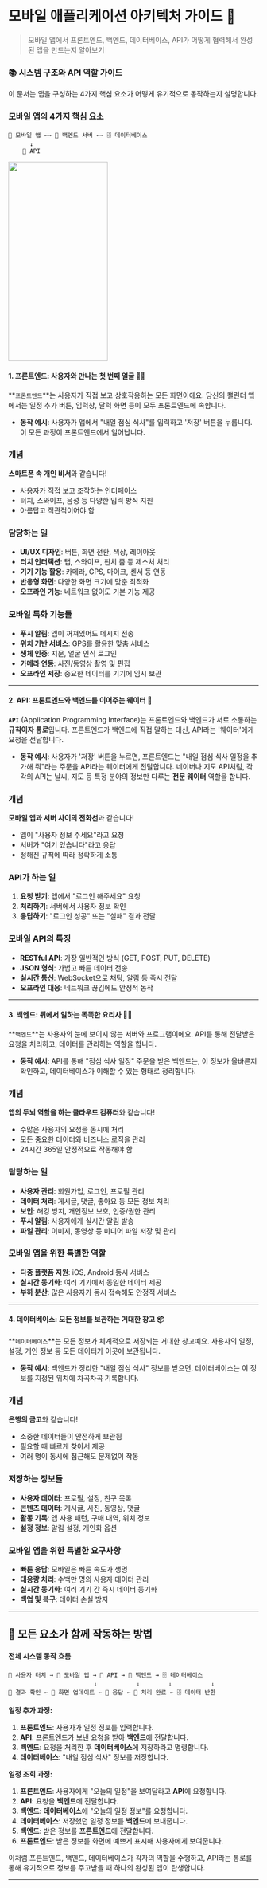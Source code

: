 # 모바일 애플리케이션 아키텍처 가이드 📱

> 모바일 앱에서 프론트엔드, 백엔드, 데이터베이스, API가 어떻게 협력해서 완성된 앱을 만드는지 알아보기

### **📚 시스템 구조와 API 역할 가이드**

이 문서는 앱을 구성하는 4가지 핵심 요소가 어떻게 유기적으로 동작하는지 설명합니다.

### 모바일 앱의 4가지 핵심 요소
```
📱 모바일 앱 ←→ 🔧 백엔드 서버 ←→ 🗄️ 데이터베이스
      ↕
    🔗 API
```

<img src="https://github.com/user-attachments/assets/37af2386-37f1-4712-9928-a2d32a44aa3b"  width="200" height="400"/>

#### **1. 프론트엔드: 사용자와 만나는 첫 번째 얼굴** 🧑‍💻

**`프론트엔드`**는 사용자가 직접 보고 상호작용하는 모든 화면이에요. 당신의 캘린더 앱에서는 일정 추가 버튼, 입력창, 달력 화면 등이 모두 프론트엔드에 속합니다.

* **동작 예시**: 사용자가 앱에서 "내일 점심 식사"를 입력하고 '저장' 버튼을 누릅니다. 이 모든 과정이 프론트엔드에서 일어납니다.

### 개념
**스마트폰 속 개인 비서**와 같습니다!
- 사용자가 직접 보고 조작하는 인터페이스
- 터치, 스와이프, 음성 등 다양한 입력 방식 지원
- 아름답고 직관적이어야 함

### 담당하는 일
- **UI/UX 디자인**: 버튼, 화면 전환, 색상, 레이아웃
- **터치 인터랙션**: 탭, 스와이프, 핀치 줌 등 제스처 처리
- **기기 기능 활용**: 카메라, GPS, 마이크, 센서 등 연동
- **반응형 화면**: 다양한 화면 크기에 맞춘 최적화
- **오프라인 기능**: 네트워크 없이도 기본 기능 제공

### 모바일 특화 기능들
- **푸시 알림**: 앱이 꺼져있어도 메시지 전송
- **위치 기반 서비스**: GPS를 활용한 맞춤 서비스
- **생체 인증**: 지문, 얼굴 인식 로그인
- **카메라 연동**: 사진/동영상 촬영 및 편집
- **오프라인 저장**: 중요한 데이터를 기기에 임시 보관

---

#### **2. API: 프론트엔드와 백엔드를 이어주는 웨이터** 🤝

**`API`** (Application Programming Interface)는 프론트엔드와 백엔드가 서로 소통하는 **규칙이자 통로**입니다. 프론트엔드가 백엔드에 직접 말하는 대신, API라는 '웨이터'에게 요청을 전달합니다.

* **동작 예시**: 사용자가 '저장' 버튼을 누르면, 프론트엔드는 "내일 점심 식사 일정을 추가해 줘"라는 주문을 API라는 웨이터에게 전달합니다. 네이버나 지도 API처럼, 각각의 API는 날씨, 지도 등 특정 분야의 정보만 다루는 **전문 웨이터** 역할을 합니다.

### 개념
**모바일 앱과 서버 사이의 전화선**과 같습니다!
- 앱이 "사용자 정보 주세요"라고 요청
- 서버가 "여기 있습니다"라고 응답
- 정해진 규칙에 따라 정확하게 소통

### API가 하는 일
1. **요청 받기**: 앱에서 "로그인 해주세요" 요청
2. **처리하기**: 서버에서 사용자 정보 확인
3. **응답하기**: "로그인 성공" 또는 "실패" 결과 전달

### 모바일 API의 특징
- **RESTful API**: 가장 일반적인 방식 (GET, POST, PUT, DELETE)
- **JSON 형식**: 가볍고 빠른 데이터 전송
- **실시간 통신**: WebSocket으로 채팅, 알림 등 즉시 전달
- **오프라인 대응**: 네트워크 끊김에도 안정적 동작

---

#### **3. 백엔드: 뒤에서 일하는 똑똑한 요리사** 🧑‍🍳

**`백엔드`**는 사용자의 눈에 보이지 않는 서버와 프로그램이에요. API를 통해 전달받은 요청을 처리하고, 데이터를 관리하는 역할을 합니다.

* **동작 예시**: API를 통해 "점심 식사 일정" 주문을 받은 백엔드는, 이 정보가 올바른지 확인하고, 데이터베이스가 이해할 수 있는 형태로 정리합니다.

### 개념
**앱의 두뇌 역할을 하는 클라우드 컴퓨터**와 같습니다!
- 수많은 사용자의 요청을 동시에 처리
- 모든 중요한 데이터와 비즈니스 로직을 관리
- 24시간 365일 안정적으로 작동해야 함

### 담당하는 일
- **사용자 관리**: 회원가입, 로그인, 프로필 관리
- **데이터 처리**: 게시글, 댓글, 좋아요 등 모든 정보 처리
- **보안**: 해킹 방지, 개인정보 보호, 인증/권한 관리
- **푸시 알림**: 사용자에게 실시간 알림 발송
- **파일 관리**: 이미지, 동영상 등 미디어 파일 저장 및 관리

### 모바일 앱을 위한 특별한 역할
- **다중 플랫폼 지원**: iOS, Android 동시 서비스
- **실시간 동기화**: 여러 기기에서 동일한 데이터 제공
- **부하 분산**: 많은 사용자가 동시 접속해도 안정적 서비스

---

#### **4. 데이터베이스: 모든 정보를 보관하는 거대한 창고** 📦

**`데이터베이스`**는 모든 정보가 체계적으로 저장되는 거대한 창고예요. 사용자의 일정, 설정, 개인 정보 등 모든 데이터가 이곳에 보관됩니다.

* **동작 예시**: 백엔드가 정리한 "내일 점심 식사" 정보를 받으면, 데이터베이스는 이 정보를 지정된 위치에 차곡차곡 기록합니다.

### 개념
**은행의 금고**와 같습니다!
- 소중한 데이터들이 안전하게 보관됨
- 필요할 때 빠르게 찾아서 제공
- 여러 명이 동시에 접근해도 문제없이 작동

### 저장하는 정보들
- **사용자 데이터**: 프로필, 설정, 친구 목록
- **콘텐츠 데이터**: 게시글, 사진, 동영상, 댓글
- **활동 기록**: 앱 사용 패턴, 구매 내역, 위치 정보
- **설정 정보**: 알림 설정, 개인화 옵션

### 모바일 앱을 위한 특별한 요구사항
- **빠른 응답**: 모바일은 빠른 속도가 생명
- **대용량 처리**: 수백만 명의 사용자 데이터 관리
- **실시간 동기화**: 여러 기기 간 즉시 데이터 동기화
- **백업 및 복구**: 데이터 손실 방지

---

## 🔄 모든 요소가 함께 작동하는 방법

#### **전체 시스템 동작 흐름**

```
👤 사용자 터치 → 📱 모바일 앱 → 🔗 API → 🔧 백엔드 → 🗄️ 데이터베이스
                        ↓           ↓        ↓           ↓
👤 결과 확인 ← 📱 화면 업데이트 ← 🔗 응답 ← 🔧 처리 완료 ← 🗄️ 데이터 반환
```

**일정 추가 과정:**

1.  **프론트엔드**: 사용자가 일정 정보를 입력합니다.
2.  **API**: 프론트엔드가 보낸 요청을 받아 **백엔드**에 전달합니다.
3.  **백엔드**: 요청을 처리한 후 **데이터베이스**에 저장하라고 명령합니다.
4.  **데이터베이스**: "내일 점심 식사" 정보를 저장합니다.

**일정 조회 과정:**

1.  **프론트엔드**: 사용자에게 "오늘의 일정"을 보여달라고 **API**에 요청합니다.
2.  **API**: 요청을 **백엔드**에 전달합니다.
3.  **백엔드**: **데이터베이스**에 "오늘의 일정 정보"를 요청합니다.
4.  **데이터베이스**: 저장했던 일정 정보를 **백엔드**에 보내줍니다.
5.  **백엔드**: 받은 정보를 **프론트엔드**에 전달합니다.
6.  **프론트엔드**: 받은 정보를 화면에 예쁘게 표시해 사용자에게 보여줍니다.

이처럼 프론트엔드, 백엔드, 데이터베이스가 각자의 역할을 수행하고, API라는 통로를 통해 유기적으로 정보를 주고받을 때 하나의 완성된 앱이 탄생합니다.

---
